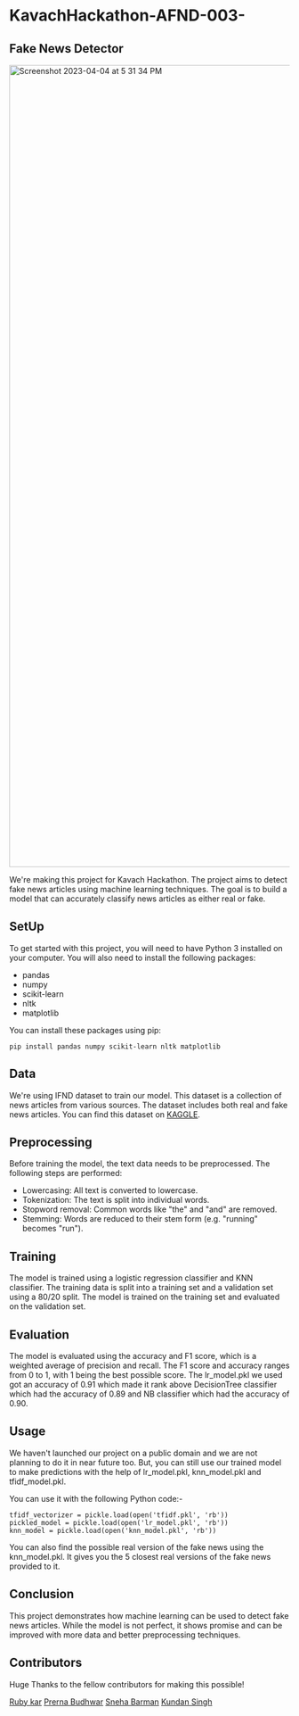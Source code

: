 # KavachHackathon-AFND-003-
## Fake News Detector
<img width="1438" alt="Screenshot 2023-04-04 at 5 31 34 PM" src="https://user-images.githubusercontent.com/94167646/229860113-885c4b1b-148e-46fd-8e74-f99c344cb983.png">


We're making this project for Kavach Hackathon.
The project aims to detect fake news articles using machine learning techniques. The goal is to build a model that can accurately classify news articles as either real or fake.

## SetUp

To get started with this project, you will need to have Python 3 installed on your computer. You will also need to install the following packages:

  -  pandas
  -  numpy
  -  scikit-learn
  -  nltk
  -  matplotlib

You can install these packages using pip:

```
pip install pandas numpy scikit-learn nltk matplotlib
```

## Data
We're using IFND dataset to train our model.
This dataset is a collection of news articles from various sources. The dataset includes both real and fake news articles.
You can find this dataset on [KAGGLE](https://www.kaggle.com/datasets/sonalgarg174/ifnd-dataset).

## Preprocessing
Before training the model, the text data needs to be preprocessed.
The following steps are performed:

- Lowercasing: All text is converted to lowercase.
- Tokenization: The text is split into individual words.
- Stopword removal: Common words like "the" and "and" are removed.
- Stemming: Words are reduced to their stem form (e.g. "running" becomes "run").

## Training
The model is trained using a logistic regression classifier and KNN classifier. The training data is split into a training set and a validation set using a 80/20 split. The model is trained on the training set and evaluated on the validation set.

## Evaluation
The model is evaluated using the accuracy and F1 score, which is a weighted average of precision and recall. The F1 score and accuracy ranges from 0 to 1, with 1 being the best possible score.
The lr_model.pkl we used got an accuracy of 0.91 which made it rank above DecisionTree classifier which had the accuracy of 0.89 and NB classifier which had the accuracy of 0.90.

## Usage
We haven't launched our project on a public domain and we are not planning to do it in near future too.
But, you can still use our trained model to make predictions with the help of lr_model.pkl, knn_model.pkl and tfidf_model.pkl.

You can use it with the following Python code:-
```
tfidf_vectorizer = pickle.load(open('tfidf.pkl', 'rb'))
pickled_model = pickle.load(open('lr_model.pkl', 'rb'))
knn_model = pickle.load(open('knn_model.pkl', 'rb'))
```
You can also find the possible real version of the fake news using the knn_model.pkl. It gives you the 5 closest real versions of the fake news provided to it.

## Conclusion
This project demonstrates how machine learning can be used to detect fake news articles. While the model is not perfect, it shows promise and can be improved with more data and better preprocessing techniques.

## Contributors
Huge Thanks to the fellow contributors for making this possible!

[Ruby kar](https://github.com/rubykar)
[Prerna Budhwar](https://github.com/prernabr)
[Sneha Barman](https://github.com/SnehaBarman7121)
[Kundan Singh](https://github.com/kundan1209)
